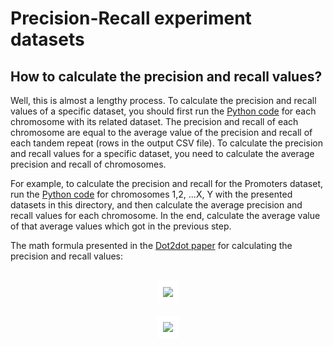 # Precision-Recall experiment datasets
## How to calculate the precision and recall values?

Well, this is almost a lengthy process. To calculate the precision and recall values of a specific dataset, you should first run the 
[Python code](https://github.com/kasrakn/MPA/tree/main/src/Dot2dot%20Pecision-Recall%20Experiment) for each chromosome with its related dataset. The precision and recall of each chromosome are equal to the average value of the precision and recall of each tandem repeat (rows in the output CSV file). To calculate the precision and recall values for a specific dataset, you need to calculate the average precision and recall of chromosomes.

For example, to calculate the precision and recall for the Promoters dataset, run the [Python code](https://github.com/kasrakn/MPA/tree/main/src/Dot2dot%20Pecision-Recall%20Experiment) for chromosomes 1,2, ...X, Y with the presented datasets in this directory, and then calculate the average precision and recall values for each chromosome. In the end, calculate the average value of that average values which got in the previous step.

The math formula presented in the [Dot2dot paper](https://academic.oup.com/bioinformatics/article/35/6/914/5085378) for calculating the precision and recall values:
<br><br>
<!-- $$
\sigma_P(T, R)=\frac{1}{n} \left({\sum_{i=1}^{n} }{\frac{\sum_{x \in R(t_i)} jac(x, t_i)}{|R(t_i)|}} \right)
$$ --> 

<div align="center"><img style="background-color: white; padding: 10px;" src="https://render.githubusercontent.com/render/math?math=%5Csigma_P(T%2C%20R)%3D%5Cfrac%7B1%7D%7Bn%7D%20%5Cleft(%7B%5Csum_%7Bi%3D1%7D%5E%7Bn%7D%20%7D%7B%5Cfrac%7B%5Csum_%7Bx%20%5Cin%20R(t_i)%7D%20jac(x%2C%20t_i)%7D%7B%7CR(t_i)%7C%7D%7D%20%5Cright)"></div>

<!-- $$
\sigma_R(T, R)=\frac{1}{n} \left({\sum_{i=1}^{n}\textstyle_{x\in R(t_i)} \max jac(x, t_i)} \right)
$$ --> 

<div align="center"><img style="background-color: white; padding: 10px; margin-top: 20px" src="https://render.githubusercontent.com/render/math?math=%5Csigma_R(T%2C%20R)%3D%5Cfrac%7B1%7D%7Bn%7D%20%5Cleft(%7B%5Csum_%7Bi%3D1%7D%5E%7Bn%7D%5Ctextstyle_%7Bx%5Cin%20R(t_i)%7D%20%5Cmax%20jac(x%2C%20t_i)%7D%20%5Cright)"></div>
